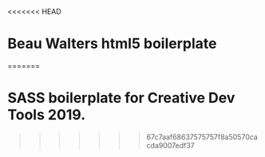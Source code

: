 <<<<<<< HEAD
# Beau Walters html5 boilerplate
=======
# SASS boilerplate for Creative Dev Tools 2019.
>>>>>>> 67c7aaf68637575757f8a50570cacda9007edf37
